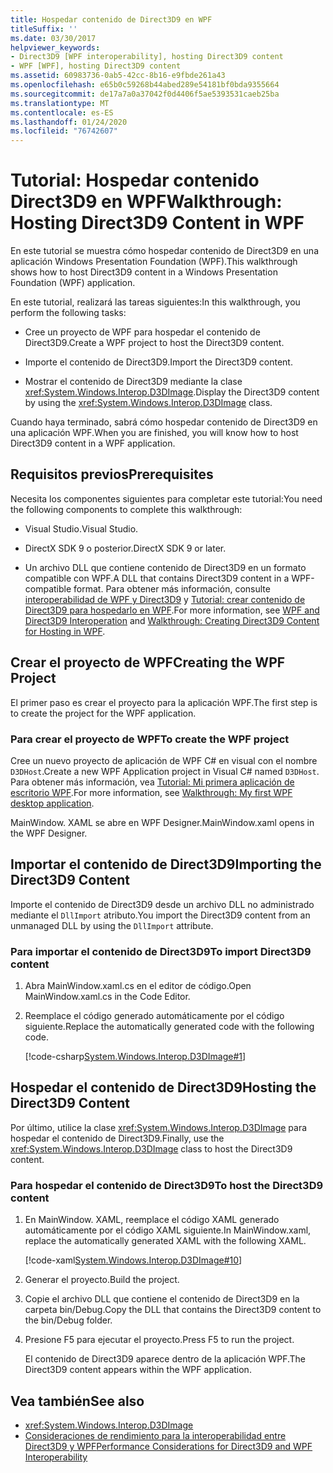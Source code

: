 ```yaml
---
title: Hospedar contenido de Direct3D9 en WPF
titleSuffix: ''
ms.date: 03/30/2017
helpviewer_keywords:
- Direct3D9 [WPF interoperability], hosting Direct3D9 content
- WPF [WPF], hosting Direct3D9 content
ms.assetid: 60983736-0ab5-42cc-8b16-e9fbde261a43
ms.openlocfilehash: e65b0c59268b44abed289e54181bf0bda9355664
ms.sourcegitcommit: de17a7a0a37042f0d4406f5ae5393531caeb25ba
ms.translationtype: MT
ms.contentlocale: es-ES
ms.lasthandoff: 01/24/2020
ms.locfileid: "76742607"
---
```

# <a name="walkthrough-hosting-direct3d9-content-in-wpf"></a><span data-ttu-id="aabb5-102">Tutorial: Hospedar contenido Direct3D9 en WPF</span><span class="sxs-lookup"><span data-stu-id="aabb5-102">Walkthrough: Hosting Direct3D9 Content in WPF</span></span>

<span data-ttu-id="aabb5-103">En este tutorial se muestra cómo hospedar contenido de Direct3D9 en una aplicación Windows Presentation Foundation (WPF).</span><span class="sxs-lookup"><span data-stu-id="aabb5-103">This walkthrough shows how to host Direct3D9 content in a Windows Presentation Foundation (WPF) application.</span></span>

<span data-ttu-id="aabb5-104">En este tutorial, realizará las tareas siguientes:</span><span class="sxs-lookup"><span data-stu-id="aabb5-104">In this walkthrough, you perform the following tasks:</span></span>

- <span data-ttu-id="aabb5-105">Cree un proyecto de WPF para hospedar el contenido de Direct3D9.</span><span class="sxs-lookup"><span data-stu-id="aabb5-105">Create a WPF project to host the Direct3D9 content.</span></span>

- <span data-ttu-id="aabb5-106">Importe el contenido de Direct3D9.</span><span class="sxs-lookup"><span data-stu-id="aabb5-106">Import the Direct3D9 content.</span></span>

- <span data-ttu-id="aabb5-107">Mostrar el contenido de Direct3D9 mediante la clase <xref:System.Windows.Interop.D3DImage>.</span><span class="sxs-lookup"><span data-stu-id="aabb5-107">Display the Direct3D9 content by using the <xref:System.Windows.Interop.D3DImage> class.</span></span>

 <span data-ttu-id="aabb5-108">Cuando haya terminado, sabrá cómo hospedar contenido de Direct3D9 en una aplicación WPF.</span><span class="sxs-lookup"><span data-stu-id="aabb5-108">When you are finished, you will know how to host Direct3D9 content in a WPF application.</span></span>

## <a name="prerequisites"></a><span data-ttu-id="aabb5-109">Requisitos previos</span><span class="sxs-lookup"><span data-stu-id="aabb5-109">Prerequisites</span></span>

<span data-ttu-id="aabb5-110">Necesita los componentes siguientes para completar este tutorial:</span><span class="sxs-lookup"><span data-stu-id="aabb5-110">You need the following components to complete this walkthrough:</span></span>

- <span data-ttu-id="aabb5-111">Visual Studio.</span><span class="sxs-lookup"><span data-stu-id="aabb5-111">Visual Studio.</span></span>

- <span data-ttu-id="aabb5-112">DirectX SDK 9 o posterior.</span><span class="sxs-lookup"><span data-stu-id="aabb5-112">DirectX SDK 9 or later.</span></span>

- <span data-ttu-id="aabb5-113">Un archivo DLL que contiene contenido de Direct3D9 en un formato compatible con WPF.</span><span class="sxs-lookup"><span data-stu-id="aabb5-113">A DLL that contains Direct3D9 content in a WPF-compatible format.</span></span> <span data-ttu-id="aabb5-114">Para obtener más información, consulte [interoperabilidad de WPF y Direct3D9](wpf-and-direct3d9-interoperation.md) y [Tutorial: crear contenido de Direct3D9 para hospedarlo en WPF](walkthrough-creating-direct3d9-content-for-hosting-in-wpf.md).</span><span class="sxs-lookup"><span data-stu-id="aabb5-114">For more information, see [WPF and Direct3D9 Interoperation](wpf-and-direct3d9-interoperation.md) and [Walkthrough: Creating Direct3D9 Content for Hosting in WPF](walkthrough-creating-direct3d9-content-for-hosting-in-wpf.md).</span></span>

## <a name="creating-the-wpf-project"></a><span data-ttu-id="aabb5-115">Crear el proyecto de WPF</span><span class="sxs-lookup"><span data-stu-id="aabb5-115">Creating the WPF Project</span></span>

<span data-ttu-id="aabb5-116">El primer paso es crear el proyecto para la aplicación WPF.</span><span class="sxs-lookup"><span data-stu-id="aabb5-116">The first step is to create the project for the WPF application.</span></span>

### <a name="to-create-the-wpf-project"></a><span data-ttu-id="aabb5-117">Para crear el proyecto de WPF</span><span class="sxs-lookup"><span data-stu-id="aabb5-117">To create the WPF project</span></span>

<span data-ttu-id="aabb5-118">Cree un nuevo proyecto de aplicación de WPF C# en visual con el nombre `D3DHost`.</span><span class="sxs-lookup"><span data-stu-id="aabb5-118">Create a new WPF Application project in Visual C# named `D3DHost`.</span></span> <span data-ttu-id="aabb5-119">Para obtener más información, vea [Tutorial: Mi primera aplicación de escritorio WPF](../getting-started/walkthrough-my-first-wpf-desktop-application.md).</span><span class="sxs-lookup"><span data-stu-id="aabb5-119">For more information, see [Walkthrough: My first WPF desktop application](../getting-started/walkthrough-my-first-wpf-desktop-application.md).</span></span>

<span data-ttu-id="aabb5-120">MainWindow. XAML se abre en WPF Designer.</span><span class="sxs-lookup"><span data-stu-id="aabb5-120">MainWindow.xaml opens in the WPF Designer.</span></span>

## <a name="importing-the-direct3d9-content"></a><span data-ttu-id="aabb5-121">Importar el contenido de Direct3D9</span><span class="sxs-lookup"><span data-stu-id="aabb5-121">Importing the Direct3D9 Content</span></span>

<span data-ttu-id="aabb5-122">Importe el contenido de Direct3D9 desde un archivo DLL no administrado mediante el `DllImport` atributo.</span><span class="sxs-lookup"><span data-stu-id="aabb5-122">You import the Direct3D9 content from an unmanaged DLL by using the `DllImport` attribute.</span></span>

### <a name="to-import-direct3d9-content"></a><span data-ttu-id="aabb5-123">Para importar el contenido de Direct3D9</span><span class="sxs-lookup"><span data-stu-id="aabb5-123">To import Direct3D9 content</span></span>

1. <span data-ttu-id="aabb5-124">Abra MainWindow.xaml.cs en el editor de código.</span><span class="sxs-lookup"><span data-stu-id="aabb5-124">Open MainWindow.xaml.cs in the Code Editor.</span></span>

2. <span data-ttu-id="aabb5-125">Reemplace el código generado automáticamente por el código siguiente.</span><span class="sxs-lookup"><span data-stu-id="aabb5-125">Replace the automatically generated code with the following code.</span></span>

    [!code-csharp[System.Windows.Interop.D3DImage#1](~/samples/snippets/csharp/VS_Snippets_Wpf/System.Windows.Interop.D3DImage/CS/window1.xaml.cs#1)]

## <a name="hosting-the-direct3d9-content"></a><span data-ttu-id="aabb5-126">Hospedar el contenido de Direct3D9</span><span class="sxs-lookup"><span data-stu-id="aabb5-126">Hosting the Direct3D9 Content</span></span>

<span data-ttu-id="aabb5-127">Por último, utilice la clase <xref:System.Windows.Interop.D3DImage> para hospedar el contenido de Direct3D9.</span><span class="sxs-lookup"><span data-stu-id="aabb5-127">Finally, use the <xref:System.Windows.Interop.D3DImage> class to host the Direct3D9 content.</span></span>

### <a name="to-host-the-direct3d9-content"></a><span data-ttu-id="aabb5-128">Para hospedar el contenido de Direct3D9</span><span class="sxs-lookup"><span data-stu-id="aabb5-128">To host the Direct3D9 content</span></span>

1. <span data-ttu-id="aabb5-129">En MainWindow. XAML, reemplace el código XAML generado automáticamente por el código XAML siguiente.</span><span class="sxs-lookup"><span data-stu-id="aabb5-129">In MainWindow.xaml, replace the automatically generated XAML with the following XAML.</span></span>

    [!code-xaml[System.Windows.Interop.D3DImage#10](~/samples/snippets/csharp/VS_Snippets_Wpf/System.Windows.Interop.D3DImage/CS/window1.xaml#10)]

2. <span data-ttu-id="aabb5-130">Generar el proyecto.</span><span class="sxs-lookup"><span data-stu-id="aabb5-130">Build the project.</span></span>

3. <span data-ttu-id="aabb5-131">Copie el archivo DLL que contiene el contenido de Direct3D9 en la carpeta bin/Debug.</span><span class="sxs-lookup"><span data-stu-id="aabb5-131">Copy the DLL that contains the Direct3D9 content to the bin/Debug folder.</span></span>

4. <span data-ttu-id="aabb5-132">Presione F5 para ejecutar el proyecto.</span><span class="sxs-lookup"><span data-stu-id="aabb5-132">Press F5 to run the project.</span></span>

    <span data-ttu-id="aabb5-133">El contenido de Direct3D9 aparece dentro de la aplicación WPF.</span><span class="sxs-lookup"><span data-stu-id="aabb5-133">The Direct3D9 content appears within the WPF application.</span></span>

## <a name="see-also"></a><span data-ttu-id="aabb5-134">Vea también</span><span class="sxs-lookup"><span data-stu-id="aabb5-134">See also</span></span>

- <xref:System.Windows.Interop.D3DImage>
- [<span data-ttu-id="aabb5-135">Consideraciones de rendimiento para la interoperabilidad entre Direct3D9 y WPF</span><span class="sxs-lookup"><span data-stu-id="aabb5-135">Performance Considerations for Direct3D9 and WPF Interoperability</span></span>](performance-considerations-for-direct3d9-and-wpf-interoperability.md)
